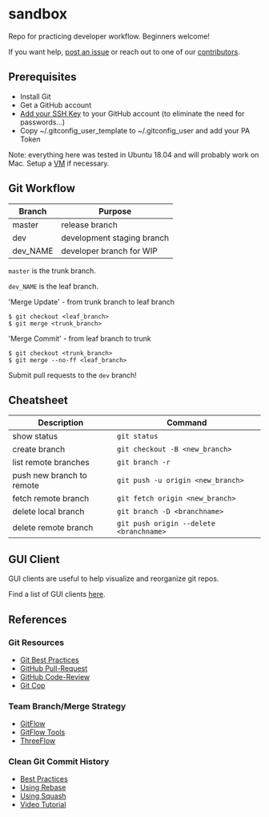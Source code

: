 # sandbox

Repo for practicing developer workflow.  Beginners welcome!

If you want help, [post an issue][iss] or reach out to one of our
[contributors][con].

[iss]: https://github.com/bugmark/sandbox/issues
[con]: https://github.com/bugmark/sandbox/graphs/contributors


## Prerequisites

- Install Git
- Get a GitHub account
- [Add your SSH Key][ghk] to your GitHub account (to eliminate the need for passwords...)
- Copy ~/.gitconfig_user_template to ~/.gitconfig_user and add your PA Token

Note: everything here was tested in Ubuntu 18.04 and will probably work on Mac.
Setup a [VM][vvm] if necessary.

[ghk]: https://help.github.com/articles/adding-a-new-ssh-key-to-your-github-account/
[vvm]: https://github.com/andyl/VVM

## Git Workflow

| Branch   | Purpose                    |
|----------|----------------------------|
| master   | release branch             |
| dev      | development staging branch |
| dev_NAME | developer branch for WIP   |

`master` is the trunk branch.

`dev_NAME` is the leaf branch.

'Merge Update' - from trunk branch to leaf branch

    $ git checkout <leaf_branch>
    $ git merge <trunk_branch>

'Merge Commit' - from leaf branch to trunk

    $ git checkout <trunk_branch>
    $ git merge --no-ff <leaf_branch>

Submit pull requests to the `dev` branch!

## Cheatsheet

| Description               | Command                                 |
|---------------------------|-----------------------------------------|
| show status               | `git status`                            |
| create branch             | `git checkout -B <new_branch>`          |
| list remote branches      | `git branch -r`                         |
| push new branch to remote | `git push -u origin <new_branch>`       |
| fetch remote branch       | `git fetch origin <new_branch>`         |
| delete local branch       | `git branch -D <branchname>`            |
| delete remote branch      | `git push origin --delete <branchname>` |

## GUI Client

GUI clients are useful to help visualize and reorganize git repos.

Find a list of GUI clients [here](https://git-scm.com/downloads/guis).

## References

### Git Resources

- [Git Best Practices][a1]
- [GitHub Pull-Request][a2]
- [GitHub Code-Review][a3]
- [Git Cop][a4]

### Team Branch/Merge Strategy

- [GitFlow][b1]
- [GitFlow Tools][b2]
- [ThreeFlow][b3]

### Clean Git Commit History

- [Best Practices][c1]
- [Using Rebase][c2]
- [Using Squash][c3]
- [Video Tutorial][c4]

[a1]: https://sethrobertson.github.io/GitBestPractices
[a2]: https://help.github.com/articles/about-pull-requests/
[a3]: https://help.github.com/articles/about-pull-request-reviews/
[a4]: https://github.com/bkuhlmann/git-cop

[b1]: http://nvie.com/posts/a-successful-git-branching-model/
[b2]: https://github.com/petervanderdoes/gitflow-avh
[b3]: http://www.nomachetejuggling.com/2017/04/09/a-different-branching-strategy/

[c1]: https://github.com/mockito/mockito/wiki/Using-git-to-prepare-your-PR-to-have-a-clean-history
[c2]: http://www.siliconfidential.com/articles/15-seconds-to-cleaner-git-history/
[c3]: https://coderwall.com/p/qybb6a/squash-your-git-commits-for-a-clean-history
[c4]: https://www.youtube.com/watch?v=2E23I9PzplM

